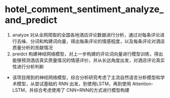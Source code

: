 # hotel_comment_sentiment_analyze_and_predict
1. analyze
对从全网爬取的全国各地酒店评论数据进行分析，通过对每条评论进行去噪、分词和构建词向量，得出每条评论的情感程度，以及每条评论对酒店质量分析的贡献情况
2. preidct
构建神经网络模型，对上一步构建的评论词向量进行模型训练，得出能够预测酒店真实质量情况的情感评价，并从长远角度出发，对酒店评论真实性进行分析判断
* 该项目用到的神经网络模型，综合分析研究考虑了主流自然语言分析模型和学术模型，从尝试基础的 RNN 出发，到使用LSTM，再到使用 Attention-LSTM，并综合考虑使用了
CNN+RNN的方式进行模型构建
